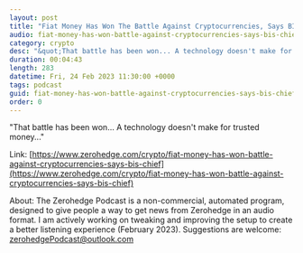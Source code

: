```yaml
---
layout: post
title: "Fiat Money Has Won The Battle Against Cryptocurrencies, Says BIS Chief"
audio: fiat-money-has-won-battle-against-cryptocurrencies-says-bis-chief-0
category: crypto
desc: "&quot;That battle has been won... A technology doesn't make for trusted money...&quot;"
duration: 00:04:43
length: 283
datetime: Fri, 24 Feb 2023 11:30:00 +0000
tags: podcast
guid: fiat-money-has-won-battle-against-cryptocurrencies-says-bis-chief-0
order: 0
---
```

&quot;That battle has been won... A technology doesn't make for trusted money...&quot;

Link: [https://www.zerohedge.com/crypto/fiat-money-has-won-battle-against-cryptocurrencies-says-bis-chief](https://www.zerohedge.com/crypto/fiat-money-has-won-battle-against-cryptocurrencies-says-bis-chief)

About: The Zerohedge Podcast is a non-commercial, automated program, designed to give people a way to get news from Zerohedge in an audio format.  I am actively working on tweaking and improving the setup to create a better listening experience (February 2023).  Suggestions are welcome: [zerohedgePodcast@outlook.com](mailto:zerohedgePodcast@outlook.com)